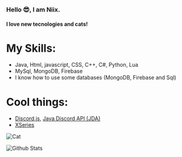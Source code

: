 ### Hello 😎, I am Niix.
#### I love new tecnologies and cats!

# My Skills:
* Java, Html, javascript, CSS, C++, C#, Python, Lua
* MySql, MongoDB, Firebase
* I know how to use some databases (MongoDB, Firebase and Sql)

# Cool things:
* [Discord.js](https://discord.js.org/#/), [Java Discord API (JDA)](https://github.com/DV8FromTheWorld/JDA)
* [XSeries](https://github.com/CryptoMorin/XSeries)

![Cat](https://github.com/Niix-Dan/Niix-Dan/blob/main/cats.gif?raw=true)


![Github Stats](https://github-readme-stats.vercel.app/api?username=niix-dan&show_icons=true)
